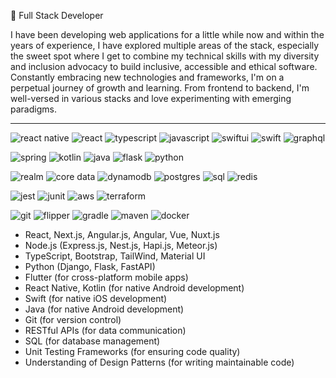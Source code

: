 🌟 Full Stack Developer

I have been developing web applications for a little while now and within the years of experience, I have explored multiple areas of the stack, especially the sweet spot where I get to combine my technical skills with my diversity and inclusion advocacy to build inclusive, accessible and ethical software. Constantly embracing new technologies and frameworks, I'm on a perpetual journey of growth and learning. From frontend to backend, I'm well-versed in various stacks and love experimenting with emerging paradigms.

---

![react native](https://img.shields.io/badge/react_native-20232a.svg?style=for-the-badge&logo=react&logoColor=%2361DAFB)
![react](https://img.shields.io/badge/react-20232a.svg?style=for-the-badge&logo=react&logoColor=%2361DAFB)
![typescript](https://img.shields.io/badge/typescript-007ACC.svg?style=for-the-badge&logo=typescript&logoColor=white)
![javascript](https://img.shields.io/badge/javascript-F7DF1E?style=for-the-badge&logo=javascript&logoColor=black)
![swiftui](https://img.shields.io/badge/swiftui-0897FE?style=for-the-badge&logo=swift&logoColor=white)
![swift](https://img.shields.io/badge/swift-FA7343?style=for-the-badge&logo=swift&logoColor=white)
![graphql](https://img.shields.io/badge/-graphql-E10098?style=for-the-badge&logo=graphql&logoColor=white)

![spring](https://img.shields.io/badge/spring-6DB33F?style=for-the-badge&logo=spring&logoColor=white)
![kotlin](https://img.shields.io/badge/kotlin-0095D5?&style=for-the-badge&logo=kotlin&logoColor=white)
![java](https://img.shields.io/badge/java-ED8B00?style=for-the-badge&logo=openjdk&logoColor=white)
![flask](https://img.shields.io/badge/flask-000000?style=for-the-badge&logo=flask&logoColor=white)
![python](https://img.shields.io/badge/python-3776AB?style=for-the-badge&logo=python&logoColor=white)

![realm](https://img.shields.io/badge/realm-39477F?style=for-the-badge&logo=realm&logoColor=white)
![core data](https://img.shields.io/badge/core%20data-2483C8?style=for-the-badge&logo=core%20data&logoColor=white)
![dynamodb](https://img.shields.io/badge/amazon%20dynamodb-4053D6?style=for-the-badge&logo=amazon%20dynamodb&logoColor=white)
![postgres](https://img.shields.io/badge/postgresql-316192?style=for-the-badge&logo=postgresql&logoColor=white)
![sql](https://img.shields.io/badge/sql-20232a.svg?style=for-the-badge&logo=sql&logoColor=%2361DAFB)
![redis](https://img.shields.io/badge/redis-DD0031.svg?&style=for-the-badge&logo=redis&logoColor=white)

![jest](https://img.shields.io/badge/jest-323330?style=for-the-badge&logo=Jest&logoColor=white)
![junit](https://img.shields.io/badge/junit-4D9507?style=for-the-badge)
![aws](https://img.shields.io/badge/amazon_aws-FF9900?style=for-the-badge&logo=amazonaws&logoColor=white)
![terraform](https://img.shields.io/badge/terraform-5835CC.svg?style=for-the-badge&logo=terraform&logoColor=white)

![git](https://img.shields.io/badge/git-E44C30?style=for-the-badge&logo=git&logoColor=white)
![flipper](https://img.shields.io/badge/flipper-754DBA.svg?style=for-the-badge&logo=flipper&logoColor=%white)
![gradle](https://img.shields.io/badge/Gradle-02303A.svg?style=for-the-badge&logo=Gradle&logoColor=white)
![maven](https://img.shields.io/badge/maven-C71A36?style=for-the-badge&logo=apache%20maven&logoColor=white)
![docker](https://img.shields.io/badge/docker-0db7ed.svg?style=for-the-badge&logo=docker&logoColor=white)

- React, Next.js, Angular.js, Angular, Vue, Nuxt.js
- Node.js (Express.js, Nest.js, Hapi.js, Meteor.js)
- TypeScript, Bootstrap, TailWind, Material UI
- Python (Django, Flask, FastAPI)
- Flutter (for cross-platform mobile apps)
- React Native, Kotlin (for native Android development)
- Swift (for native iOS development)
- Java (for native Android development)
- Git (for version control)
- RESTful APIs (for data communication)
- SQL (for database management)
- Unit Testing Frameworks (for ensuring code quality)
- Understanding of Design Patterns (for writing maintainable code)
